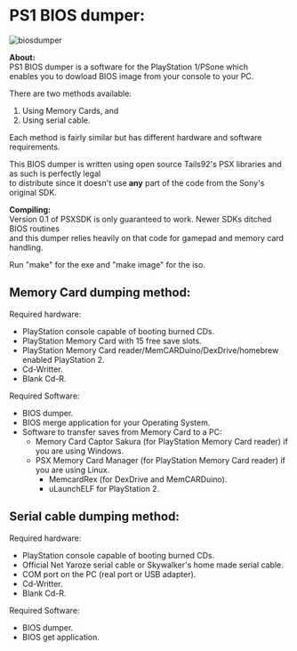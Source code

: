 # PS1 BIOS dumper:

![biosdumper](https://cloud.githubusercontent.com/assets/8411572/25516011/38a83c36-2be8-11e7-9a16-1026c00cd5e7.png)

<b>About:</b>
<br>PS1 BIOS dumper is a software for the PlayStation 1/PSone which
<br>enables you to dowload BIOS image from your console to your PC.

 There are two methods available:
 1. Using Memory Cards, and
 2. Using serial cable.

 Each method is fairly similar but has different hardware and software requirements.

 This BIOS dumper is written using open source Tails92's PSX libraries and as such is perfectly legal
 <br>to distribute since it doesn't use <b>any</b> part of the code from the Sony's original SDK.

<b>Compiling:</b>
<br>Version 0.1 of PSXSDK is only guaranteed to work. Newer SDKs ditched BIOS routines
<br>and this dumper relies heavily on that code for gamepad and memory card handling.

Run "make" for the exe and "make image" for the iso.

<b>Memory Card dumping method:</b>
-
Required hardware:
* PlayStation console capable of booting burned CDs.
* PlayStation Memory Card with 15 free save slots.
* PlayStation Memory Card reader/MemCARDuino/DexDrive/homebrew enabled PlayStation 2.
* Cd-Writter.
* Blank Cd-R.

Required Software:
* BIOS dumper.
* BIOS merge application for your Operating System.
* Software to transfer saves from Memory Card to a PC:
	- Memory Card Captor Sakura (for PlayStation Memory Card reader) if you are using Windows.
	- PSX Memory Card Manager (for PlayStation Memory Card reader) if you are using Linux.
        - MemcardRex (for DexDrive and MemCARDuino).
        - uLaunchELF for PlayStation 2.

<b>Serial cable dumping method:</b>
-
Required hardware:
* PlayStation console capable of booting burned CDs.
* Official Net Yaroze serial cable or Skywalker's home made serial cable.
* COM port on the PC (real port or USB adapter).
* Cd-Writter.
* Blank Cd-R.

Required Software:
* BIOS dumper.
* BIOS get application.
